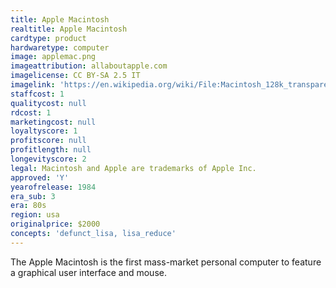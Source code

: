 ```yaml
---
title: Apple Macintosh
realtitle: Apple Macintosh
cardtype: product
hardwaretype: computer
image: applemac.png
imageattribution: allaboutapple.com
imagelicense: CC BY-SA 2.5 IT
imagelink: 'https://en.wikipedia.org/wiki/File:Macintosh_128k_transparency.png'
staffcost: 1
qualitycost: null
rdcost: 1
marketingcost: null
loyaltyscore: 1
profitscore: null
profitlength: null
longevityscore: 2
legal: Macintosh and Apple are trademarks of Apple Inc.
approved: 'Y'
yearofrelease: 1984
era_sub: 3
era: 80s
region: usa
originalprice: $2000
concepts: 'defunct_lisa, lisa_reduce'
---
```


The Apple Macintosh is the first mass-market personal computer to feature a graphical user interface and mouse.
